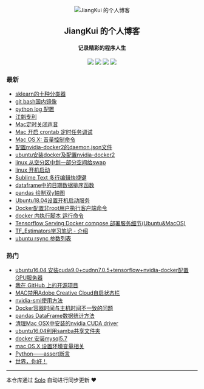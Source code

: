 <p align="center"><img alt="JiangKui 的个人博客" src="https://static.b3log.org/images/brand/solo-32.png"></p><h2 align="center">
JiangKui 的个人博客
</h2>

<h4 align="center">记录精彩的程序人生</h4>
<p align="center"><a title="JiangKui 的个人博客" target="_blank" href="https://github.com/JiangKui007/solo-blog"><img src="https://img.shields.io/github/last-commit/JiangKui007/solo-blog.svg?style=flat-square&color=FF9900"></a>
<a title="GitHub repo size in bytes" target="_blank" href="https://github.com/JiangKui007/solo-blog"><img src="https://img.shields.io/github/repo-size/JiangKui007/solo-blog.svg?style=flat-square"></a>
<a title="Solo Version" target="_blank" href="https://github.com/b3log/solo/releases"><img src="https://img.shields.io/badge/solo-3.6.2-f1e05a.svg?style=flat-square&color=blueviolet"></a>
<a title="Hits" target="_blank" href="https://github.com/b3log/hits"><img src="https://hits.b3log.org/JiangKui007/solo-blog.svg"></a></p>

### 最新

* [sklearn的十种分类器](http://www.yunzhongmoke.com/articles/2019/10/29/1572336885172.html)
* [git bash国内镜像](http://www.yunzhongmoke.com/articles/2019/10/29/1572336528553.html)
* [python log 配置](http://www.yunzhongmoke.com/articles/2019/10/22/1571714493777.html)
* [江魁专利](http://www.yunzhongmoke.com/articles/2019/09/14/1568474797128.html)
* [Mac定时关闭声音](http://www.yunzhongmoke.com/articles/2019/09/03/1567478899990.html)
* [Mac 开启 crontab 定时任务调试](http://www.yunzhongmoke.com/articles/2019/09/03/1567478154624.html)
* [Mac OS X: 音量控制命令](http://www.yunzhongmoke.com/articles/2019/09/03/1567477995604.html)
* [配置nvidia-docker2的daemon.json文件](http://www.yunzhongmoke.com/articles/2019/08/19/1566204178750.html)
* [ubuntu安装docker及配置nvidia-docker2](http://www.yunzhongmoke.com/articles/2019/08/19/1566203803236.html)
* [linux 从空分区中划一部分空间给swap](http://www.yunzhongmoke.com/articles/2019/08/16/1565936952941.html)
* [linux 开机启动](http://www.yunzhongmoke.com/articles/2019/08/16/1565936379412.html)
* [Sublime Text 多行编辑快捷键](http://www.yunzhongmoke.com/articles/2019/08/15/1565854004955.html)
* [dataframe中的日期数据排序函数](http://www.yunzhongmoke.com/articles/2019/08/14/1565771623709.html)
* [pandas 绘制双y轴图](http://www.yunzhongmoke.com/articles/2019/08/13/1565682439720.html)
* [Ubuntu18.04设置开机启动服务](http://www.yunzhongmoke.com/articles/2019/07/30/1564460357102.html)
* [Docker配置非root用户执行客户端命令](http://www.yunzhongmoke.com/articles/2019/07/30/1564460200137.html)
* [docker 内执行脚本 运行命令](http://www.yunzhongmoke.com/articles/2019/06/26/1561551250964.html)
* [Tensorflow Serving Docker compose 部署服务细节(Ubuntu&MacOS)](http://www.yunzhongmoke.com/articles/2019/06/26/1561551101511.html)
* [TF_Estimators学习笔记 - 介绍](http://www.yunzhongmoke.com/articles/2019/06/13/1560437453784.html)
* [ubuntu rsync 参数列表](http://www.yunzhongmoke.com/articles/2019/06/13/1560437310813.html)

### 热门

* [ubuntu16.04 安装cuda9.0+cudnn7.0.5+tensorflow+nvidia-docker配置GPU服务器](http://www.yunzhongmoke.com/articles/2019/06/13/1560436747075.html)
* [我在 GitHub 上的开源项目](http://www.yunzhongmoke.com/my-github-repos)
* [MAC禁用Adobe Creative Cloud自启状态栏](http://www.yunzhongmoke.com/articles/2019/06/13/1560435251908.html)
* [nvidia-smi使用方法](http://www.yunzhongmoke.com/articles/2019/06/13/1560436865825.html)
* [Docker容器时间与主机时间不一致的问题](http://www.yunzhongmoke.com/articles/2019/06/13/1560436975488.html)
* [pandas DataFrame数据统计方法](http://www.yunzhongmoke.com/articles/2019/06/13/1560436835863.html)
* [清理Mac OSX中安装的nvidia CUDA driver](http://www.yunzhongmoke.com/articles/2019/06/13/1560435197588.html)
* [ubuntu16.04利用samba共享文件夹](http://www.yunzhongmoke.com/articles/2019/06/13/1560437087491.html)
* [docker 安装mysql5.7](http://www.yunzhongmoke.com/articles/2019/06/13/1560436912278.html)
* [mac OS X 设置环境变量相关](http://www.yunzhongmoke.com/articles/2019/06/13/1560437245919.html)
* [Python——assert断言](http://www.yunzhongmoke.com/articles/2019/06/13/1560437003095.html)
* [世界，你好！](http://www.yunzhongmoke.com/hello-solo)



---

本仓库通过 [Solo](https://github.com/b3log/solo) 自动进行同步更新 ❤️ 